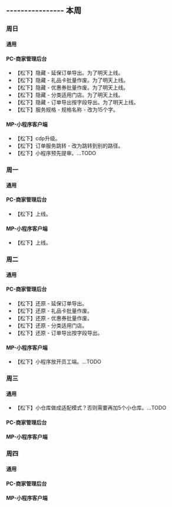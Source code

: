 ## ---------------- 本周

### 周日
#### 通用
#### PC-商家管理后台
* 【松下】隐藏 - 延保订单导出。为了明天上线。
* 【松下】隐藏 - 礼品卡批量作废。为了明天上线。
* 【松下】隐藏 - 优惠券批量作废。为了明天上线。
* 【松下】隐藏 - 分类适用门店。为了明天上线。
* 【松下】隐藏 - 订单导出按字段导出。为了明天上线。
* 【松下】服务规格 - 规格名称 - 改为15个字。
#### MP-小程序客户端
* 【松下】cdp升级。
* 【松下】订单服务跳转 - 改为跳转到别的路径。
* 【松下】小程序预先提审。...TODO

### 周一
#### 通用
#### PC-商家管理后台
* 【松下】上线。
#### MP-小程序客户端
* 【松下】上线。

### 周二
#### 通用
#### PC-商家管理后台
* 【松下】还原 - 延保订单导出。
* 【松下】还原 - 礼品卡批量作废。
* 【松下】还原 - 优惠券批量作废。
* 【松下】还原 - 分类适用门店。
* 【松下】还原 - 订单导出按字段导出。
#### MP-小程序客户端
* 【松下】小程序放开员工端。...TODO

### 周三
#### 通用
* 【松下】小仓库做成适配模式？否则需要再加5个小仓库。...TODO
#### PC-商家管理后台
#### MP-小程序客户端

### 周四
#### 通用
#### PC-商家管理后台
#### MP-小程序客户端
